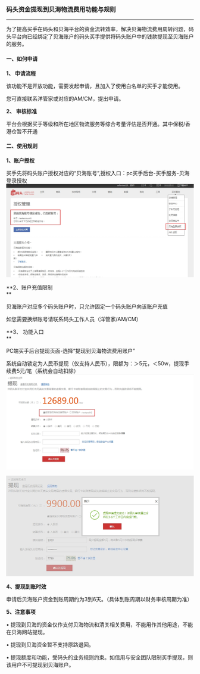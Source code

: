 ### **码头资金提现到贝海物流费用功能与规则**

---

为了提高买手在码头和贝海平台的资金流转效率，解决贝海物流费用周转问题，码头平台向已经绑定了贝海账户的码头买手提供将码头账户中的钱款提现至贝海账户的服务。

#### **一、如何申请**

**1、    申请流程**

该功能不是开放功能，需要发起申请，且加入了使用白名单的买手才能使用。

您可直接联系洋管家或对应的AM/CM，提出申请。

**2、    审核标准**

平台会根据买手等级和所在地区物流服务等综合考量评估是否开通。其中保税/香港仓暂不开通

#### 二、使用规则

**1、账户授权**

买手先将码头账户授权对应的“贝海账号”,授权入口：pc买手后台-买手服务-贝海登录授权![](/fund-management/images/ZJTXBH01.jpg)

**2、账户充值限制  
**

贝海账户对应多个码头账户时，只允许固定一个码头账户向该账户充值

如您需要换绑账号请联系码头工作人员（洋管家/AM/CM）

**3、 功能入口  
**

PC端买手后台提现页面-选择“提现到贝海物流费用账户”

系统自动锁定为人民币提现（仅支持人民币），限额为：＞5元，＜50w，提现手续费5元/笔（系统会自动扣除）![](/fund-management/images/ZJTXBH02.jpg)

![](/fund-management/images/ZJTXBH03.jpg)

**4、提现到账时效**

申请后贝海账户资金到账周期约为3到6天。（具体到账周期以财务审核周期为准）

**5、注意事项**

•    提现到贝海的资金仅作支付贝海物流和清关相关费用，不能用作其他用途，不能在贝海网站提现。

•      提现到贝海资金暂不支持原路退回。

•    提现额度和功能，受码头的业务规则约束。如信用与安全团队限制买手提现，则该用户不可提现到贝海账户。


